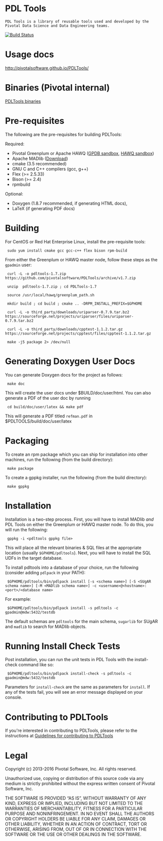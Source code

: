 PDL Tools
=========

    PDL Tools is a library of reusable tools used and developed by the Pivotal Data Science and Data Engineering teams.
    
[![Build Status](https://travis-ci.org/pivotalsoftware/PDLTools.svg?branch=master)](https://travis-ci.org/pivotalsoftware/PDLTools)

Usage docs
============

http://pivotalsoftware.github.io/PDLTools/

Binaries (Pivotal internal)
============================

[PDLTools binaries](https://drive.google.com/a/pivotal.io/folderview?id=0B43lMs8oQk7xcGJqdlN6SElWOTQ&usp=sharing)


Pre-requisites
===============

The following are the pre-requisites for building PDLTools:

Required:
* Pivotal Greenplum or Apache HAWQ ([GPDB sandbox](https://network.pivotal.io/products/pivotal-gpdb), [HAWQ sandbox](https://network.pivotal.io/products/pivotal-hdb))
* Apache MADlib ([Download](http://madlib.incubator.apache.org/download.html))
* cmake (3.5 recommended)
* GNU C and C++ compilers (gcc, g++)
* Flex (>= 2.5.33)
* Bison (>= 2.4)
* rpmbuild

Optional:
* Doxygen (1.8.7 recommended, if generating HTML docs), 
* LaTeX (if generating PDF docs)


Building
=========

For CentOS or Red Hat Enterprise Linux, install the pre-requisite tools:

     sudo yum install cmake gcc gcc-c++ flex bison rpm-build

From either the Greenplum or HAWQ master node, follow these steps as the `gpadmin` user:

     curl -L -o pdltools-1.7.zip https://github.com/pivotalsoftware/PDLTools/archive/v1.7.zip
 
     unzip  pdltools-1.7.zip ; cd PDLTools-1.7
 
     source /usr/local/hawq/greenplum_path.sh
 
     mkdir build ; cd build ; cmake .. -DRPM_INSTALL_PREFIX=$GPHOME
 
     curl -L -o third_party/downloads/uriparser-0.7.9.tar.bz2 https://sourceforge.net/projects/uriparser/files/uriparser-0.7.9.tar.bz2
 
     curl -L -o third_party/downloads/cpptest-1.1.2.tar.gz https://sourceforge.net/projects/cpptest/files/cpptest-1.1.2.tar.gz
 
     make -j5 package 2> /dev/null

Generating Doxygen User Docs
=============================

You can generate Doxygen docs for the project as follows:

     make doc

This will create the user docs under $BUILD/doc/user/html. 
You can also generate a PDF of the user doc by running

     cd build/doc/user/latex && make pdf

This will generate a PDF titled `refman.pdf` in $PDLTOOLS/build/doc/user/latex


Packaging
==========

To create an rpm package which you can ship for installation into other machines, run the following (from the build directory):

     make package

To create a gppkg installer, run the following (from the build directory):

     make gppkg

Installation
=============

Installation is a two-step process. First, you will have to install MADlib _and_ PDL Tools on either the Greenplum or HAWQ master node.
To do this, you will run the following:
    
     gppkg -i <pdltools gppkg file>

This will place all the relevant binaries & SQL files at the appropriate location (usually `$GPHOME/pdltools`).
Next, you will have to install the SQL UDFs in the target database.

To install pdltools into a database of your choice, run the following (consider adding `pdlpack` in your PATH):

     $GPHOME/pdltools/bin/pdlpack install [-s <schema name>] [-S <SUgAR schema name>] [-M <MADlib schema name>] -c <username>@<hostname>:<port>/<database name>

For example:

     $GPHOME/pdltools/bin/pdlpack install -s pdltools -c gpadmin@mdw:5432/testdb

The default schemas are `pdltools` for the main schema, `sugarlib` for SUgAR and `madlib` to search for MADlib objects.

Running Install Check Tests
=============================
    
Post installation, you can run the unit tests in PDL Tools with the install-check command like so:

     $GPHOME/pdltools/bin/pdlpack install-check -s pdltools -c gpadmin@mdw:5432/testdb

Parameters for `install-check` are the same as parameters for `install`.
If any of the tests fail, you will see an error message displayed on your console.

Contributing to PDLTools
========================

If you're interested in contributing to PDLTools, please refer to the instructions at [Guidelines for contributing to PDLTools](https://github.com/pivotalsoftware/PDLTools/blob/master/CONTRIBUTIONS.md)

Legal
======
Copyright (c) 2013-2016 Pivotal Software, Inc. All rights reserved.

Unauthorized use, copying or distribution of this source code via any
medium is strictly prohibited without the express written consent of
Pivotal Software, Inc.

THE SOFTWARE IS PROVIDED “AS IS”, WITHOUT WARRANTY OF ANY KIND,
EXPRESS OR IMPLIED, INCLUDING BUT NOT LIMITED TO THE WARRANTIES OF
MERCHANTABILITY, FITNESS FOR A PARTICULAR PURPOSE AND NONINFRINGEMENT.
IN NO EVENT SHALL THE AUTHORS OR COPYRIGHT HOLDERS BE LIABLE FOR ANY
CLAIM, DAMAGES OR OTHER LIABILITY, WHETHER IN AN ACTION OF CONTRACT,
TORT OR OTHERWISE, ARISING FROM, OUT OF OR IN CONNECTION WITH THE
SOFTWARE OR THE USE OR OTHER DEALINGS IN THE SOFTWARE.

